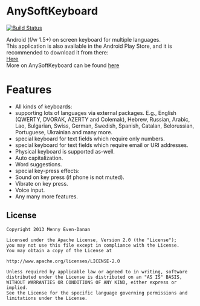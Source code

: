 AnySoftKeyboard
====================
[![Build Status](https://api.shippable.com/projects/535e7eb0456b81c100ad4860/badge/master)](https://www.shippable.com/projects/535e7eb0456b81c100ad4860)

Android (f/w 1.5+) on screen keyboard for multiple languages.  
This application is also available in the Android Play Store, and it is recommended to download it from there:  
[Here](http://market.android.com/details?id=com.menny.android.anysoftkeyboard)  
More on AnySoftKeyboard can be found [here](http://softkeyboard.googlecode.com)

# Features
 * All kinds of keyboards:
  * supporting lots of languages via external packages. E.g., English (QWERTY, DVORAK, AZERTY and Colemak), Hebrew, Russian, Arabic, Lao, Bulgarian, Swiss, German, Swedish, Spanish, Catalan, Belorussian, Portuguese, Ukrainian and many more.
  * special keyboard for text fields which require only numbers.
  * special keyboard for text fields which require email or URI addresses.
 * Physical keyboard is supported as-well.
 * Auto capitalization.
 * Word suggestions.
 * special key-press effects:
  * Sound on key press (if phone is not muted).
  * Vibrate on key press.
 * Voice input. 
 * Any many more features.

License
-------

    Copyright 2013 Menny Even-Danan
    
    Licensed under the Apache License, Version 2.0 (the "License");
    you may not use this file except in compliance with the License.
    You may obtain a copy of the License at
    
    http://www.apache.org/licenses/LICENSE-2.0
    
    Unless required by applicable law or agreed to in writing, software
    distributed under the License is distributed on an "AS IS" BASIS,
    WITHOUT WARRANTIES OR CONDITIONS OF ANY KIND, either express or implied.
    See the License for the specific language governing permissions and
    limitations under the License.
    
